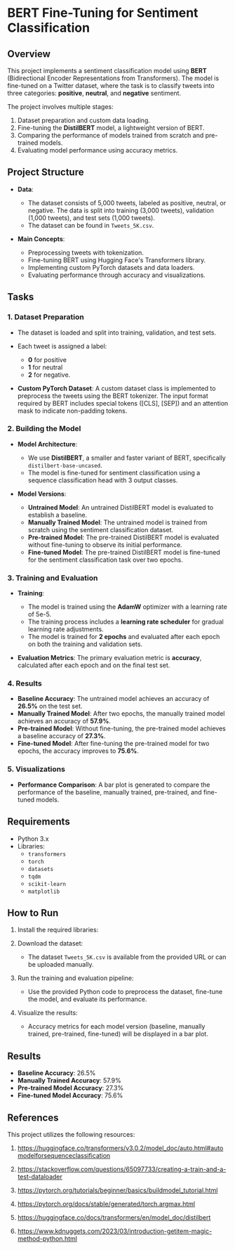# BERT Fine-Tuning for Sentiment Classification

## Overview
This project implements a sentiment classification model using **BERT** (Bidirectional Encoder Representations from Transformers). The model is fine-tuned on a Twitter dataset, where the task is to classify tweets into three categories: **positive**, **neutral**, and **negative** sentiment.

The project involves multiple stages:
1. Dataset preparation and custom data loading.
2. Fine-tuning the **DistilBERT** model, a lightweight version of BERT.
3. Comparing the performance of models trained from scratch and pre-trained models.
4. Evaluating model performance using accuracy metrics.

## Project Structure
- **Data**: 
  - The dataset consists of 5,000 tweets, labeled as positive, neutral, or negative. The data is split into training (3,000 tweets), validation (1,000 tweets), and test sets (1,000 tweets).
  - The dataset can be found in `Tweets_5K.csv`.

- **Main Concepts**:
  - Preprocessing tweets with tokenization.
  - Fine-tuning BERT using Hugging Face's Transformers library.
  - Implementing custom PyTorch datasets and data loaders.
  - Evaluating performance through accuracy and visualizations.

## Tasks

### 1. Dataset Preparation
- The dataset is loaded and split into training, validation, and test sets.
- Each tweet is assigned a label: 
  - **0** for positive
  - **1** for neutral
  - **2** for negative.
  
- **Custom PyTorch Dataset**: A custom dataset class is implemented to preprocess the tweets using the BERT tokenizer. The input format required by BERT includes special tokens ([CLS], [SEP]) and an attention mask to indicate non-padding tokens.

### 2. Building the Model
- **Model Architecture**: 
  - We use **DistilBERT**, a smaller and faster variant of BERT, specifically `distilbert-base-uncased`.
  - The model is fine-tuned for sentiment classification using a sequence classification head with 3 output classes.
  
- **Model Versions**:
  - **Untrained Model**: An untrained DistilBERT model is evaluated to establish a baseline.
  - **Manually Trained Model**: The untrained model is trained from scratch using the sentiment classification dataset.
  - **Pre-trained Model**: The pre-trained DistilBERT model is evaluated without fine-tuning to observe its initial performance.
  - **Fine-tuned Model**: The pre-trained DistilBERT model is fine-tuned for the sentiment classification task over two epochs.

### 3. Training and Evaluation
- **Training**: 
  - The model is trained using the **AdamW** optimizer with a learning rate of 5e-5.
  - The training process includes a **learning rate scheduler** for gradual learning rate adjustments.
  - The model is trained for **2 epochs** and evaluated after each epoch on both the training and validation sets.

- **Evaluation Metrics**: The primary evaluation metric is **accuracy**, calculated after each epoch and on the final test set.

### 4. Results
- **Baseline Accuracy**: The untrained model achieves an accuracy of **26.5%** on the test set.
- **Manually Trained Model**: After two epochs, the manually trained model achieves an accuracy of **57.9%**.
- **Pre-trained Model**: Without fine-tuning, the pre-trained model achieves a baseline accuracy of **27.3%**.
- **Fine-tuned Model**: After fine-tuning the pre-trained model for two epochs, the accuracy improves to **75.6%**.

### 5. Visualizations
- **Performance Comparison**: A bar plot is generated to compare the performance of the baseline, manually trained, pre-trained, and fine-tuned models.

## Requirements
- Python 3.x
- Libraries:
  - `transformers`
  - `torch`
  - `datasets`
  - `tqdm`
  - `scikit-learn`
  - `matplotlib`
  
## How to Run

1. Install the required libraries:
  
2. Download the dataset:
    - The dataset `Tweets_5K.csv` is available from the provided URL or can be uploaded manually.

3. Run the training and evaluation pipeline:
    - Use the provided Python code to preprocess the dataset, fine-tune the model, and evaluate its performance.

4. Visualize the results:
    - Accuracy metrics for each model version (baseline, manually trained, pre-trained, fine-tuned) will be displayed in a bar plot.

## Results
- **Baseline Accuracy**: 26.5%
- **Manually Trained Accuracy**: 57.9%
- **Pre-trained Model Accuracy**: 27.3%
- **Fine-tuned Model Accuracy**: 75.6%

## References
This project utilizes the following resources:

1. https://huggingface.co/transformers/v3.0.2/model_doc/auto.html#automodelforsequenceclassification

2. https://stackoverflow.com/questions/65097733/creating-a-train-and-a-test-dataloader

3. https://pytorch.org/tutorials/beginner/basics/buildmodel_tutorial.html

4. https://pytorch.org/docs/stable/generated/torch.argmax.html

5. https://huggingface.co/docs/transformers/en/model_doc/distilbert

6. https://www.kdnuggets.com/2023/03/introduction-getitem-magic-method-python.html
